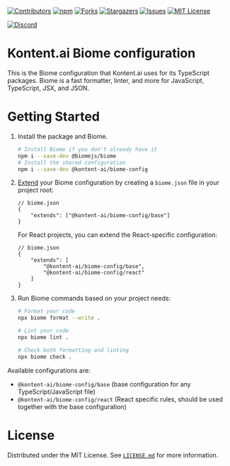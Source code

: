 [![Contributors][contributors-shield]][contributors-url]
[![npm][npm-shield]](https://www.npmjs.com/package/@kontent-ai/biome-config)
[![Forks][forks-shield]][forks-url]
[![Stargazers][stars-shield]][stars-url]
[![Issues][issues-shield]][issues-url]
[![MIT License][license-shield]][license-url]

[![Discord][discord-shield]][discord-url]


# Kontent.ai Biome configuration

This is the Biome configuration that Kontent.ai uses for its TypeScript packages. Biome is a fast formatter, linter, and more for JavaScript, TypeScript, JSX, and JSON.

# Getting Started

1. Install the package and Biome.

    ```sh
    # Install Biome if you don't already have it
    npm i --save-dev @biomejs/biome
    # Install the shared configuration
    npm i --save-dev @kontent-ai/biome-config
    ```

2. [Extend](https://biomejs.dev/guides/configure-biome/#share-a-configuration-file) your Biome configuration by creating a `biome.json` file in your project root:

    ```jsonc
    // biome.json
    {
        "extends": ["@kontent-ai/biome-config/base"]
    }
    ```

    For React projects, you can extend the React-specific configuration:

    ```jsonc
    // biome.json
    {
        "extends": [
            "@kontent-ai/biome-config/base",
            "@kontent-ai/biome-config/react"
        ]
    }
    ```

3. Run Biome commands based on your project needs:

    ```sh
    # Format your code
    npx biome format --write .

    # Lint your code
    npx biome lint .

    # Check both formatting and linting
    npx biome check .
    ```

Available configurations are:
* `@kontent-ai/biome-config/base` (base configuration for any TypeScript/JavaScript file)
* `@kontent-ai/biome-config/react` (React specific rules, should be used together with the base configuration)

# License

Distributed under the MIT License. See [`LICENSE.md`](./LICENSE.md) for more information.


[contributors-shield]: https://img.shields.io/github/contributors/kontent-ai/biome-config.svg?style=for-the-badge
[contributors-url]: https://github.com/kontent-ai/biome-config/graphs/contributors
[npm-shield]: https://img.shields.io/badge/NPM-%23CB3837.svg?style=for-the-badge&logo=npm&logoColor=white
[forks-shield]: https://img.shields.io/github/forks/kontent-ai/biome-config.svg?style=for-the-badge
[forks-url]: https://github.com/kontent-ai/biome-config/network/members
[stars-shield]: https://img.shields.io/github/stars/kontent-ai/biome-config.svg?style=for-the-badge
[stars-url]: https://github.com/kontent-ai/biome-config/stargazers
[issues-shield]: https://img.shields.io/github/issues/kontent-ai/biome-config.svg?style=for-the-badge
[issues-url]:https://github.com/kontent-ai/biome-config/issues
[license-shield]: https://img.shields.io/github/license/kontent-ai/biome-config.svg?style=for-the-badge
[license-url]:https://github.com/kontent-ai/biome-config/blob/master/LICENSE.md
[discord-shield]: https://img.shields.io/discord/821885171984891914?color=%237289DA&label=Kontent.ai%20Discord&logo=discord&style=for-the-badge
[discord-url]: https://discord.com/invite/SKCxwPtevJ
